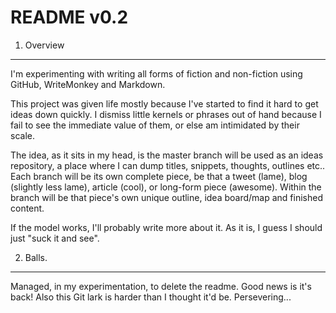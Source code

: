 README v0.2
===========

1. Overview
-----------
I'm experimenting with writing all forms of fiction and non-fiction using GitHub, WriteMonkey and Markdown.

This project was given life mostly because I've started to find it hard to get ideas down quickly. I dismiss little kernels or phrases out of hand because I fail to see the immediate value of them, or else am intimidated by their scale.

The idea, as it sits in my head, is the master branch will be used as an ideas repository, a place where I can dump titles, snippets, thoughts, outlines etc.. Each branch will be its own complete piece, be that a tweet (lame), blog (slightly less lame), article (cool), or long-form piece (awesome). Within the branch will be that piece's own unique outline, idea board/map and finished content.

If the model works, I'll probably write more about it. As it is, I guess I should just "suck it and see".

2. Balls.
---------
Managed, in my experimentation, to delete the readme. Good news is it's back! Also this Git lark is harder than I thought it'd be. Persevering...

